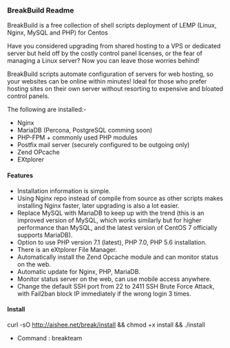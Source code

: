 ### BreakBuild Readme

BreakBuild is a free collection of shell scripts deployment of
LEMP (Linux, Nginx, MySQL and PHP) for Centos

Have you considered upgrading from shared hosting to a VPS or dedicated
server but held off by the costly control panel licenses, or the fear of
managing a Linux server? Now you can leave those worries behind!

BreakBuild scripts automate configuration of servers for web hosting,
so your websites can be online within minutes! Ideal for those who
prefer hosting sites on their own server without resorting to expensive
and bloated control panels.

The following are installed:-

-   Nginx
-   MariaDB  (Percona, PostgreSQL comming soon)
-   PHP-FPM + commonly used PHP modules
-   Postfix mail server (securely configured to be outgoing only)
-   Zend OPcache
-   EXtplorer 
#### Features
- Installation information is simple.
- Using Nginx repo instead of compile from source as other scripts makes installing Nginx faster, later upgrading is also a lot easier.
- Replace MySQL with MariaDB to keep up with the trend (this is an improved version of MySQL, which works similarly but for higher performance than MySQL, and the latest version of CentOS 7 officially supports MariaDB).
- Option to use PHP version 7.1 (latest), PHP 7.0, PHP 5.6 installation.
- There is an eXtplorer File Manager.
- Automatically install the Zend Opcache module and can monitor status on the web.
- Automatic update for Nginx, PHP, MariaDB.
- Monitor status server on the web, can use mobile access anywhere.
- Change the default SSH port from 22 to 2411 SSH Brute Force Attack, with Fail2ban block IP immediately if the wrong login 3 times.
#### Install
curl -sO http://aishee.net/break/install && chmod +x install && ./install
- Command : breakteam

